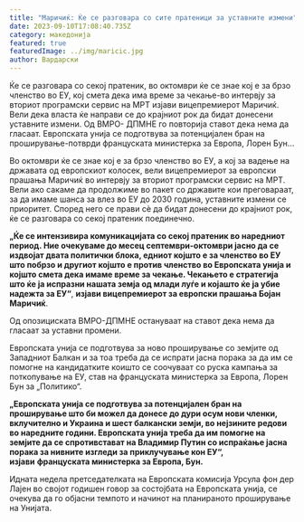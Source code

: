 ```yaml
---
title: "Маричиќ: Ќе се разговара со сите пратеници за уставните измени"
date: 2023-09-10T17:08:40.735Z
category: македонија
featured: true
featuredImage: ../img/maricic.jpg
author: Вардарски
---
```

<!--StartFragment-->

Ќе се разговара со секој пратеник, во октомври ќе се знае кој е за брзо членство во ЕУ, кој смета дека има време за чекање-во интервју за вториот програмски сервис на МРТ изјави вицепремиерот Маричиќ. Вели дека власта ќе направи се до крајниот рок да бидат донесени уставните измени. Од ВМРО- ДПМНЕ го повторија ставот дека нема да гласаат. Европската унија се подготвува за потенцијален бран на проширување-потврди француската министерка за Европа, Лорен Бун...



<!--EndFragment--><!--StartFragment-->

Во октомври ќе се знае кој е за брзо членство во ЕУ, а кој за вадење на државата од европскиот колосек, вели вицепремиерот за европски прашања Маричиќ во интервју за вториот програмски сервис на МРТ. Вели ако сакаме да продолжиме во пакет со државите кои преговараат, за да имаме шанса за влез во ЕУ до 2030 година, уставните измени се приоритет. Според него се прави сè да бидат донесени до крајниот рок, ќе се разговара со секој пратеник поединечно.

**„Ќе се интензивира комуникацијата со секој пратеник во наредниот период. Ние очекуваме до месец септември-октомври јасно да се издвојат двата политички блока, едниот којшто е за членство во ЕУ што побрзо и другиот којшто е против членство во Европската унија и којшто смета дека имаме време за чекање. Чекањето е стратегија што ќе ја испразни нашата земја од млади луѓе и којашто ќе ја убие надежта за ЕУ“**, **изјави вицепремиерот за европски прашања Бојан Маричиќ**.

Од опозициската ВМРО-ДПМНЕ остануваат на ставот дека нема да гласаат за уставни промени.

Европската унија се подготвува за ново проширување со земјите од Западниот Балкан и за тоа треба да се испрати јасна порака за да им се помогне на кандидатките коишто се соочуваат со руска кампања за поткопување на ЕУ, став на француската министерка за Европа, Лорен Бун за „Политико“.

**„Европската унија се подготвува за потенцијален бран на проширување што би можел да донесе до дури осум нови членки, вклучително и Украина и шест балкански земји, во нејзините редови во наредните години. Европската унија треба да им помогне на земјите да се спротивстават на Владимир Путин со испраќање јасна порака за нивните изгледи за приклучување кон ЕУ“, изјави** **француската министерка за Европа, Бун.**

Идната недела претседателката на Европската комисија Урсула фон дер Лајен во својот годишен говор за состојбата на Европската унија, се очекува да го објасни темпото и начинот на планираното проширување на Унијата.

<!--EndFragment-->